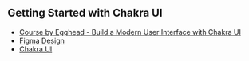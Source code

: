 ## Getting Started with Chakra UI

- [Course by Egghead - Build a Modern User Interface with Chakra UI](https://egghead.io/courses/build-a-modern-user-interface-with-chakra-ui-fac68106)
- [Figma Design](https://www.figma.com/file/vOcnzw9yT05grSCD1ji7ax/egghead.io---Introduction-to-Chakra-UI?type=design&node-id=802%3A9203&mode=design&t=aipXvs23V8ECw5EO-1)
- [Chakra UI](https://chakra-ui.com/getting-started)
